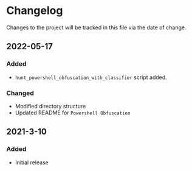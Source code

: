 # Changelog
Changes to the project will be tracked in this file via the date of change.

## 2022-05-17
### Added
- `hunt_powershell_obfuscation_with_classifier` script added.

### Changed
- Modified directory structure
- Updated README for `Powershell Obfuscation`

## 2021-3-10
### Added
- Initial release
